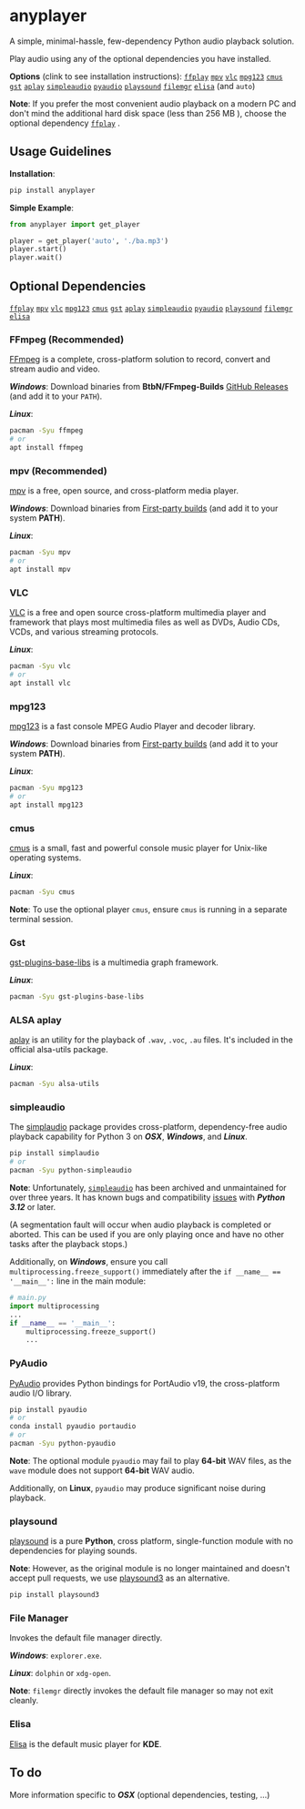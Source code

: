 # anyplayer

A simple, minimal-hassle, few-dependency Python audio playback solution.

Play audio using any of the optional dependencies you have installed.

**Options** (clink to see installation instructions): [`ffplay`](#ffmpeg-recommended) [`mpv`](#mpv-recommended) [`vlc`](#vlc) [`mpg123`](#mpg123) [`cmus`](#cmus) [`gst`](#gst) [`aplay`](#alsa-aplay) [`simpleaudio`](#simpleaudio) [`pyaudio`](#pyaudio) [`playsound`](#playsound) [`filemgr`](#file-manager) [`elisa`](#elisa) (and `auto`)

**Note**: If you prefer the most convenient audio playback on a modern PC and don't mind the additional hard disk space (less than 256 MB ), choose the optional dependency [`ffplay`](#ffmpeg-recommended) .

## Usage Guidelines

**Installation**:

```sh
pip install anyplayer
```

**Simple Example**:

```py
from anyplayer import get_player

player = get_player('auto', './ba.mp3')
player.start()
player.wait()
```

## Optional Dependencies

[`ffplay`](#ffmpeg-recommended) [`mpv`](#mpv-recommended) [`vlc`](#vlc) [`mpg123`](#mpg123) [`cmus`](#cmus) [`gst`](#gst) [`aplay`](#alsa-aplay) [`simpleaudio`](#simpleaudio) [`pyaudio`](#pyaudio) [`playsound`](#playsound) [`filemgr`](#file-manager) [`elisa`](#elisa)

### FFmpeg (Recommended)

[FFmpeg](https://www.ffmpeg.org/) is a complete, cross-platform solution to record, convert and stream audio and video.

***Windows***: Download binaries from **BtbN/FFmpeg-Builds** [GitHub Releases](https://github.com/BtbN/FFmpeg-Builds/releases) (and add it to your `PATH`).

***Linux***:

```sh
pacman -Syu ffmpeg
# or
apt install ffmpeg
```

### mpv (Recommended)

[mpv](https://mpv.io/) is a free, open source, and cross-platform media player.

***Windows***: Download binaries from [First-party builds](https://nightly.link/mpv-player/mpv/workflows/build/master) (and add it to your system **PATH**).

***Linux***:

```sh
pacman -Syu mpv
# or
apt install mpv
```

### VLC

[VLC](https://www.videolan.org/) is a free and open source cross-platform multimedia player and framework that plays most multimedia files as well as DVDs, Audio CDs, VCDs, and various streaming protocols.

***Linux***:

```sh
pacman -Syu vlc
# or
apt install vlc
```

### mpg123

[mpg123](https://www.mpg123.de/) is a fast console MPEG Audio Player and decoder library.

***Windows***: Download binaries from [First-party builds](https://www.mpg123.de/download.shtml) (and add it to your system **PATH**).

***Linux***:

```sh
pacman -Syu mpg123
# or
apt install mpg123
```

### cmus

[cmus](https://cmus.github.io/) is a small, fast and powerful console music player for Unix-like operating systems.

***Linux***:

```sh
pacman -Syu cmus
```

**Note**: To use the optional player `cmus`, ensure `cmus` is running in a separate terminal session.

### Gst

[gst-plugins-base-libs](https://archlinux.org/packages/extra/x86_64/gst-plugins-base-libs/) is a multimedia graph framework.

***Linux***:

```sh
pacman -Syu gst-plugins-base-libs
```

### ALSA aplay

[aplay](https://alsa.opensrc.org/Alsa-utils) is an utility for the playback of `.wav`, `.voc`, `.au` files. It's included in the official alsa-utils package.

***Linux***:

```sh
pacman -Syu alsa-utils
```

### simpleaudio

The [simplaudio](https://github.com/hamiltron/py-simple-audio) package provides cross-platform, dependency-free audio playback capability for Python 3 on ***OSX***, ***Windows***, and ***Linux***.

```sh
pip install simplaudio
# or
pacman -Syu python-simpleaudio
```

**Note**: Unfortunately, [`simpleaudio`](https://github.com/hamiltron/py-simple-audio) has been archived and unmaintained for over three years. It has known bugs and compatibility [issues](https://github.com/hamiltron/py-simple-audio/issues/72) with ***Python 3.12*** or later.

(A segmentation fault will occur when audio playback is completed or aborted. This can be used if you are only playing once and have no other tasks after the playback stops.)

Additionally, on ***Windows***, ensure you call `multiprocessing.freeze_support()` immediately after the `if __name__ == '__main__':` line in the main module:

```py
# main.py
import multiprocessing
...
if __name__ == '__main__':
    multiprocessing.freeze_support()
    ...
```

### PyAudio

[PyAudio](https://people.csail.mit.edu/hubert/pyaudio/) provides Python bindings for PortAudio v19, the cross-platform audio I/O library.

```sh
pip install pyaudio
# or
conda install pyaudio portaudio
# or
pacman -Syu python-pyaudio
```

**Note**: The optional module `pyaudio` may fail to play **64-bit** WAV files, as the `wave` module does not support **64-bit** WAV audio.

Additionally, on **Linux**, `pyaudio` may produce significant noise during playback.

### playsound

[playsound](https://github.com/TaylorSMarks/playsound) is a pure **Python**, cross platform, single-function module with no dependencies for playing sounds.

**Note**: However, as the original module is no longer maintained and doesn't accept pull requests, we use [playsound3](https://github.com/sjmikler/playsound3) as an alternative.

```sh
pip install playsound3
```

### File Manager

Invokes the default file manager directly.

***Windows***: `explorer.exe`.

***Linux***: `dolphin` or `xdg-open`.

**Note**: `filemgr` directly invokes the default file manager so may not exit cleanly.

### Elisa

[Elisa](https://apps.kde.org/elisa/) is the default music player for **KDE**.

## To do

More information specific to ***OSX*** (optional dependencies, testing, ...)

